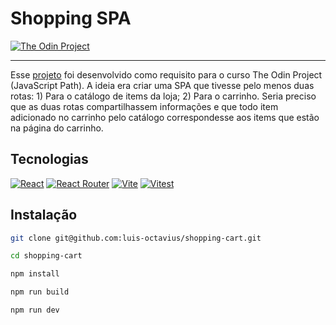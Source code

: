 # Shopping SPA

[![The Odin Project](https://img.shields.io/badge/The%20Odin%20Project-A9792B?logo=theodinproject&logoColor=fff)](#)

---

Esse [projeto](https://www.theodinproject.com/lessons/node-path-react-new-shopping-cart) foi desenvolvido como requisito para o curso The Odin Project (JavaScript Path). A ideia era criar uma SPA que tivesse pelo menos duas rotas: 1) Para o catálogo de items da loja; 2) Para o carrinho. Seria preciso que as duas rotas compartilhassem informações e que todo item adicionado no carrinho pelo catálogo correspondesse aos items que estão na página do carrinho.

## Tecnologias

[![React](https://img.shields.io/badge/React-%2320232a.svg?logo=react&logoColor=%2361DAFB)](#)
[![React Router](https://img.shields.io/badge/React_Router-CA4245?logo=react-router&logoColor=white)](#)
[![Vite](https://img.shields.io/badge/Vite-646CFF?logo=vite&logoColor=fff)](#)
[![Vitest](https://img.shields.io/badge/Vitest-6E9F18?logo=vitest&logoColor=fff)](#)

## Instalação

```bash
git clone git@github.com:luis-octavius/shopping-cart.git

cd shopping-cart

npm install

npm run build

npm run dev
```

